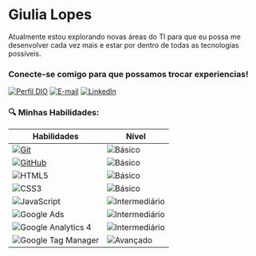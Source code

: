 # Giulia Lopes
Atualmente estou explorando novas áreas do TI para que eu possa me desenvolver cada vez mais e estar por dentro de todas as tecnologias possíveis.

### Conecte-se comigo para que possamos trocar experiencias! 

[![Perfil DIO](https://img.shields.io/badge/Perfil%20na%20DIO-purple?style=for-the-badge
)](https://www.dio.me/users/giulialoopes15)
[![E-mail](https://img.shields.io/badge/email-black?style=for-the-badge&logo=maildotru&logoColor=red&logoSize=20%25)](mailto:giulialoopes1@gmail.com)
[![LinkedIn](https://img.shields.io/badge/linkedin-black?style=for-the-badge&logo=linkedin&logoColor=blue)](www.linkedin.com/in/giulialopes1)


### 🔍 Minhas Habilidades: 

| Habilidades  | Nível   |
| -------     | -------- |
| [![Git](https://img.shields.io/badge/Git%20-%20black?style=for-the-badge&logo=git&logoColor=red&color=white)](https://git-scm.com/doc) | ![Básico](https://img.shields.io/badge/b%C3%A1sico%20-%20blue?style=for-the-badge&logoColor=red&color=blue)   |
| [![GitHub](https://img.shields.io/badge/GitHub%20-%20black?style=for-the-badge&logo=github&logoColor=red&color=white)](https://docs.github.com/)  | ![Básico](https://img.shields.io/badge/b%C3%A1sico%20-%20blue?style=for-the-badge&logoColor=red&color=blue)   |
| ![HTML5](https://img.shields.io/badge/html-white?style=for-the-badge&logo=html5&logoColor=orange) | ![Básico](https://img.shields.io/badge/b%C3%A1sico%20-%20blue?style=for-the-badge&logoColor=red&color=blue)  |
| ![CSS3](https://img.shields.io/badge/css3-white?style=for-the-badge&logo=css3&logoColor=blue) | ![Básico](https://img.shields.io/badge/b%C3%A1sico%20-%20blue?style=for-the-badge&logoColor=red&color=blue)    |
| ![JavaScript](https://img.shields.io/badge/javascript-white?style=for-the-badge&logo=javascript&logoColor=yellow)| ![Intermediário](https://img.shields.io/badge/Intermedi%C3%A1rio%20-%20ouro?style=for-the-badge)  |
| ![Google Ads](https://img.shields.io/badge/Google%20Ads%20-%20black?style=for-the-badge&logo=googleads&color=white) | ![Intermediário](https://img.shields.io/badge/Intermedi%C3%A1rio%20-%20ouro?style=for-the-badge)    |
| ![Google Analytics 4](https://img.shields.io/badge/Google%20Analytics%204%20-%20black?style=for-the-badge&logo=googleanalytics&color=white)  | ![Intermediário](https://img.shields.io/badge/Intermedi%C3%A1rio%20-%20ouro?style=for-the-badge)     |
| ![Google Tag Manager](https://img.shields.io/badge/Google%20Tag%20Manager%20-%20black?style=for-the-badge&logo=googletagmanager&logoColor=blue&color=white) | ![Avançado](https://img.shields.io/badge/%20Avan%C3%A7ado%20-%20gold?style=for-the-badge)  |

